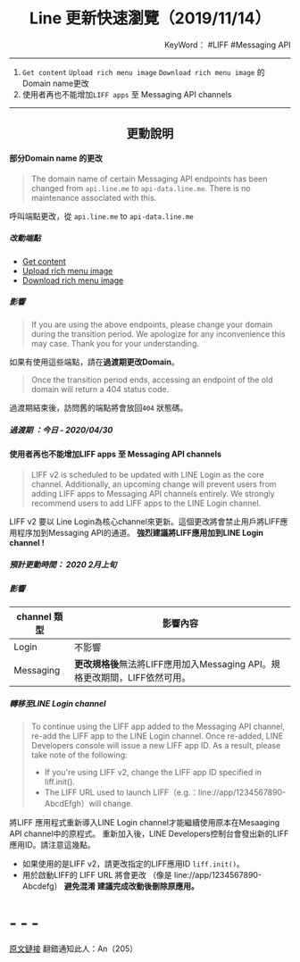 # <center>Line 更新快速瀏覽（2019/11/14）</center> 
<p align="right">KeyWord： #LIFF #Messaging API</p>

- - -
1. `Get content`  `Upload rich menu image` `Download rich menu image` 的Domain name更改 
2. 使用者再也不能增加`LIFF apps` 至 Messaging API channels 

- - -
## <center>更動說明</center>
#### 部分Domain name 的更改
>The domain name of certain Messaging API endpoints has been changed from `api.line.me` to `api-data.line.me`. There is no maintenance associated with this.


 呼叫端點更改，從 `api.line.me` to `api-data.line.me` 

##### 改動端點
- [Get content](https://developers.line.biz/en/reference/messaging-api/#get-content)
- [Upload rich menu image](https://developers.line.biz/en/reference/messaging-api/#upload-rich-menu-image)
- [Download rich menu image](https://developers.line.biz/en/reference/messaging-api/#download-rich-menu-image)

##### 影響

>If you are using the above endpoints, please change your domain  during the transition period. We apologize for any inconvenience this may case. Thank you for your understanding.

如果有使用這些端點，請在**過渡期更改Domain**。

> Once the transition period ends, accessing an endpoint of the old domain will return a 404 status code.

過渡期結束後，訪問舊的端點將會放回`404` 狀態碼。


##### 過渡期 ：今日 - 2020/04/30
#### 使用者再也不能增加LIFF apps 至 Messaging API channels 
>LIFF v2 is scheduled to be updated with LINE Login as the core channel. Additionally, an upcoming change will prevent users from adding LIFF apps to Messaging API channels entirely. We strongly recommend users to add LIFF apps to the LINE Login channel.

LIFF v2 要以 Line Login為核心channel來更新。這個更改將會禁止用戶將LIFF應用程序加到Messaging API的通道。
**強烈建議將LIFF應用加到LINE Login channel !**

##### 預計更動時間： 2020 2月上旬

##### 影響
| channel 類型 | 影響內容                                                                    |
| ------------ | --------------------------------------------------------------------------- |
| Login        | 不影響                                                                      |
| Messaging    | **更改規格後**無法將LIFF應用加入Messaging API。規格更改期間，LIFF依然可用。 |

##### 轉移至LINE Login channel
>To continue using the LIFF app added to the Messaging API channel, re-add the LIFF app to the LINE Login channel. Once re-added, LINE Developers console will issue a new LIFF app ID. As a result, please take note of the following:
> * If you're using LIFF v2, change the LIFF app ID specified in liff.init().
> * The LIFF URL used to launch LIFF（e.g.：line://app/1234567890-AbcdEfgh）will change.

將LIFF 應用程式重新導入LINE Login channel才能繼續使用原本在Mesaaging API channel中的原程式。
重新加入後，LINE Developers控制台會發出新的LIFF應用ID。請注意這幾點。
- 如果使用的是LIFF v2，請更改指定的LIFF應用ID `liff.init()`。
- 用於啟動LIFF的 LIFF URL 將會更改 （像是 line://app/1234567890-Abcdefg）
**避免混淆 建議完成改動後刪除原應用。**
# - - -
[原文鏈接](https://developers.line.biz/en/news/2019/11/)
翻錯通知此人：An（205）